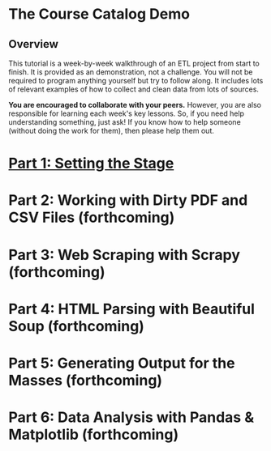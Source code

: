 # The Course Catalog Demo

## Overview
This tutorial is a week-by-week walkthrough of an ETL project from start to finish. It is provided as an demonstration, not a challenge. You will not be required to program anything yourself but try to follow along. It includes lots of relevant examples of how to collect and clean data from lots of sources. 

__You are encouraged to collaborate with your peers.__ However, you are also responsible for learning each week's key lessons. So, if you need help understanding something, just ask! If you know how to help someone (without doing the work for them), then please help them out.

# [Part 1: Setting the Stage](Part1.md)
# Part 2: Working with Dirty PDF and CSV Files (forthcoming)
# Part 3: Web Scraping with Scrapy (forthcoming)
# Part 4: HTML Parsing with Beautiful Soup (forthcoming)
# Part 5: Generating Output for the Masses (forthcoming)
# Part 6: Data Analysis with Pandas & Matplotlib (forthcoming)